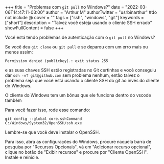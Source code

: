 +++
title = "Problemas com `git pull` no Windows?"
date = "2022-03-06T14:47:11-03:00"
author = "Arthur M"
authorTwitter = "usrbinarthur" #do not include @
cover = ""
tags = ["ssh", "windows", "git"]
keywords = ["short"]
description = "Talvez você esteja usando o cliente SSH errado"
showFullContent = false
+++

Você está tendo problemas de autenticação com o `git pull` no Windows?

Se você deu `git clone` ou `git pull` e se deparou com um erro mais ou menos assim:

```
Permission denied (publickey).: exit status 255
```

e as suas chaves SSH estão registradas no Git certinhas e você conseguiu dar 
`ssh -vT git@github.com` sem problema nenhum, então talvez o problema seja
que você está usando o cliente SSH do git ao invés do cliente do Windows.

O cliente do Windows tem um bônus que ele funciona dentro do vscode também

Para você fazer isso, rode esse comando:

```
git config --global core.sshCommand C:/Windows/System32/OpenSSH/ssh.exe
```

Lembre-se que você deve instalar o OpenSSH.

Para isso, abra as configurações do Windows, procure naquela barra de pesquisa
por "Recursos Opcionais", vá em "Adicionar recurso opcional", clique no
botão de "Exibir recursos" e procure por "Cliente OpenSSH". Instale e reinicie.
